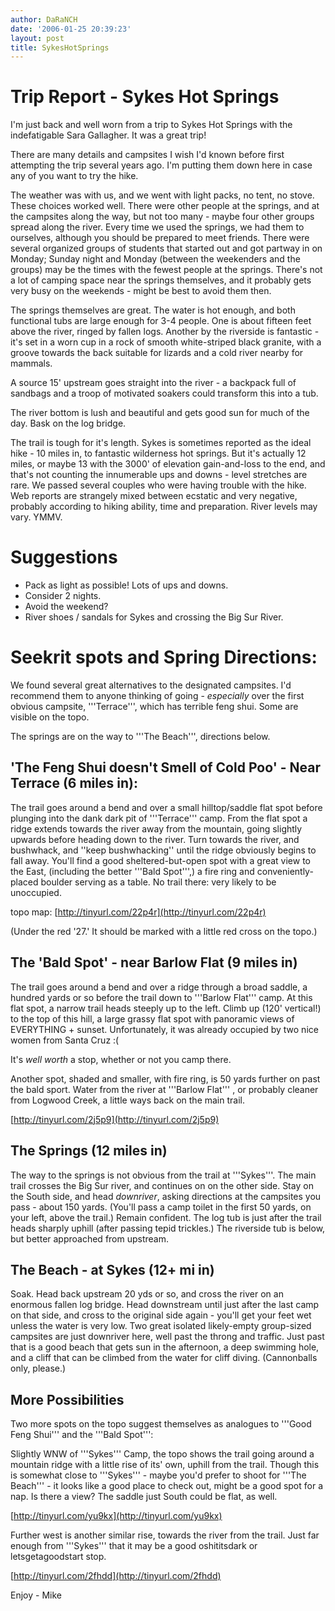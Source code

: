 ```yaml
---
author: DaRaNCH
date: '2006-01-25 20:39:23'
layout: post
title: SykesHotSprings
---
```


# Trip Report - Sykes Hot Springs

I'm just back and well worn from a trip to Sykes Hot Springs with the indefatigable Sara Gallagher.  It was a great trip!

There are many details and campsites I wish I'd known before first attempting the trip several years ago.  I'm putting them down here in case any of you want to try the hike.

The weather was with us, and we went with light packs, no tent, no stove.  These choices worked well.  There were other people at the springs, and at the campsites along the way, but not too many - maybe four other groups spread along the river.  Every time we used the springs, we had them to ourselves, although you should be prepared to meet friends.  There were several organized groups of students that started out and got partway in on Monday; Sunday night and Monday (between the weekenders and the groups) may be the times with the fewest people at the springs.  There's not a lot of camping space near the springs themselves, and it probably gets very busy on the weekends - might be best to avoid them then.

The springs themselves are great.  The water is hot enough, and both functional tubs are large enough for 3-4 people.  One is about fifteen feet above the river, ringed by fallen logs.  Another by the riverside is fantastic - it's set in a worn cup in a rock of smooth white-striped black granite, with a groove towards the back suitable for lizards and a cold river nearby for mammals.

A source 15' upstream goes straight into the river - a backpack full of sandbags and a troop of motivated soakers could transform this into a tub.

The river bottom is lush and beautiful and gets good sun for much of the day.  Bask on the log bridge.

The trail is tough for it's length.  Sykes is sometimes reported as the ideal hike - 10 miles in, to fantastic wilderness hot springs. But it's actually 12 miles, or maybe 13 with the 3000' of elevation gain-and-loss to the end, and that's not counting the innumerable ups and downs - level stretches are rare.  We passed several couples who were having trouble with the hike.  Web reports are strangely mixed between ecstatic and very negative, probably according to hiking ability, time and preparation.  River levels may vary.  YMMV.


# Suggestions

* Pack as light as possible!  Lots of ups and downs.
* Consider 2 nights.
* Avoid the weekend?
* River shoes / sandals for Sykes and crossing the Big Sur River.


# Seekrit spots and Spring Directions:

We found several great alternatives to the designated campsites.  I'd recommend them to anyone thinking of going - *especially* over the first obvious campsite, '''Terrace''', which has terrible feng shui.  Some are visible on the topo.

The springs are on the way to '''The Beach''', directions below.



## 'The Feng Shui doesn't Smell of Cold Poo' - Near Terrace (6 miles in):

The trail goes around a bend and over a small hilltop/saddle flat spot before plunging into the dank dark pit of '''Terrace''' camp.  From the flat  spot a ridge extends towards the river away from the mountain, going slightly upwards before heading down to the river.  Turn towards the  river, and bushwhack, and ''keep bushwhacking'' until the ridge obviously begins to fall away.  You'll find a good sheltered-but-open spot with a great view to the East, (including the better '''Bald Spot''',) a fire ring and conveniently-placed boulder serving as a table.  No trail there: very likely to be unoccupied.

topo map: [http://tinyurl.com/22p4r](http://tinyurl.com/22p4r)

(Under the red '27.'  It should be marked with a little red cross on
the topo.)



## The 'Bald Spot' - near Barlow Flat (9 miles in)

The trail goes around a bend and over a ridge through a broad saddle,
a hundred yards or so before the trail down to '''Barlow Flat''' camp.  At
this flat spot, a narrow trail heads steeply up to the left.  Climb up
(120' vertical!) to the top of this hill, a large grassy flat spot
with panoramic views of EVERYTHING + sunset.  Unfortunately, it was
already occupied by two nice women from Santa Cruz :(

It's *well worth* a stop, whether or not you camp there.

Another spot, shaded and smaller, with fire ring, is 50 yards further
on past the bald sport.  Water from the river at '''Barlow Flat''' , or probably cleaner from Logwood Creek, a little ways back on the main trail.

[http://tinyurl.com/2j5p9](http://tinyurl.com/2j5p9)



## The Springs (12 miles in)

The way to the springs is not obvious from the trail at '''Sykes'''.  The
main trail crosses the Big Sur river, and continues on on the other
side. Stay on the South side, and head *downriver*, asking directions
at the campsites you pass - about 150 yards.  (You'll pass a camp
toilet in the first 50 yards, on your left, above the trail.)  Remain
confident.  The log tub is just after the trail heads sharply uphill
(after passing tepid trickles.)  The riverside tub is below, but
better approached from upstream.



## The Beach - at Sykes (12+ mi in)

Soak.  Head back upstream 20 yds or so, and cross the river on an
enormous fallen log bridge.  Head downstream until just after the last
camp on that side, and cross to the original side again - you'll get
your feet wet unless the water is very low.  Two great isolated
likely-empty group-sized campsites are just downriver here, well past
the throng and traffic.  Just past that is a good beach that gets sun
in the afternoon, a deep swimming hole, and a cliff that can be
climbed from the water for cliff diving.  (Cannonballs only, please.)



## More Possibilities

Two more spots on the topo suggest themselves as analogues to '''Good Feng Shui''' and the '''Bald Spot''':

Slightly WNW of '''Sykes''' Camp, the topo shows the trail going around a
mountain ridge with a little rise of its' own, uphill from the trail.
Though this is somewhat close to '''Sykes''' - maybe you'd prefer to shoot
for '''The Beach''' - it looks like a good place to check out, might be a
good spot for a nap.  Is there a view?  The saddle just South could be
flat, as well.

[http://tinyurl.com/yu9kx](http://tinyurl.com/yu9kx)

Further west is another similar rise, towards the river from the trail.  Just far enough from '''Sykes''' that it may be a good oshititsdark or letsgetagoodstart stop.

[http://tinyurl.com/2fhdd](http://tinyurl.com/2fhdd)

Enjoy -
Mike
